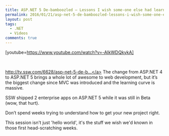 ```yaml
---
title: ASP.NET 5 De-bamboozled – Lessons I wish some-one else had learned
permalink: 2016/01/21/asp-net-5-de-bamboozled-lessons-i-wish-some-one-else-had-learned/
layout: post
tags:
  - .NET
  - Videos
comments: true
---
```


[youtube=https://www.youtube.com/watch?v=-AIkWDQkykA]

 

<a class="yt-uix-redirect-link" title="http://tv.ssw.com/6628/asp-net-5-de-bamboozled-lessons-i-wish-some-one-else-had-learned-adam-stephensen" href="http://tv.ssw.com/6628/asp-net-5-de-bamboozled-lessons-i-wish-some-one-else-had-learned-adam-stephensen" target="_blank" rel="nofollow">http://tv.ssw.com/6628/asp-net-5-de-b...</a> The change from ASP.NET 4 to ASP.NET 5 brings a whole lot of awesome to web development, but it’s the biggest change since MVC was introduced and the learning curve is massive.

SSW shipped 2 enterprise apps on ASP.NET 5 while it was still in Beta (wow, that hurt).

Don’t spend weeks trying to understand how to get your new project right.

This session isn't just 'hello world', it's the stuff we wish we'd known in those first head-scratching weeks.

